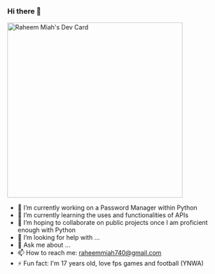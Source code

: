 ### Hi there 👋
<!--
**rmiah209/rmiah209** is a ✨ _special_ ✨ repository because its `README.md` (this file) appears on your GitHub profile.
-->
<a href="https://app.daily.dev/rm209"><img src="https://api.daily.dev/devcards/78476f0cf6b44432955a4e35348cfa3e.png?r=qlx" width="400" alt="Raheem Miah's Dev Card"/></a>
- 🔭 I’m currently working on a Password Manager within Python
- 🌱 I’m currently learning the uses and functionalities of APIs
- 👯 I’m hoping to collaborate on public projects once I am proficient enough with Python
- 🤔 I’m looking for help with ...
- 💬 Ask me about ...
- 📫 How to reach me: raheemmiah740@gmail.com
- ⚡ Fun fact: I'm 17 years old, love fps games and football (YNWA)
